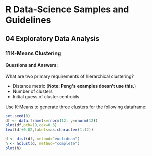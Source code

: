 # R Data-Science Samples and Guidelines
## 04 Exploratory Data Analysis
### 11 K-Means Clustering
#### Questions and Answers:


What are two primary requirements of hierarchical clustering? 
- Distance metric (**Note: Peng's examples doesn't use this.**)
- Number of clusters
- Initial guess of cluster centroids


Use K-Means to generate three clusters for the following dataframe: 
```r
set.seed(0)
df <- data.frame(x=rnorm(12, y=rnorm(12))
plot(df,pch=19,cex=0.3)
text(df+0.02,labels=as.character(1:12))
```
```r
d <- dist(df, method="euclidean")
h <- hclust(d, method="complete")
plot(h)
```
